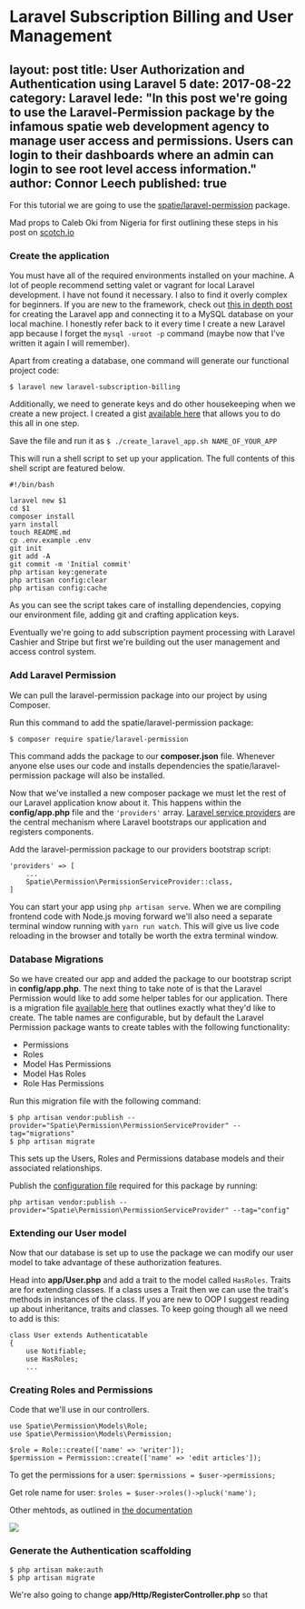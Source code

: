 Laravel Subscription Billing and User Management 
===

layout: post
title: User Authorization and Authentication using Laravel 5
date: 2017-08-22
category: Laravel
lede: "In this post we're going to use the Laravel-Permission package by the infamous spatie web development agency to manage user access and permissions. Users can login to their dashboards where an admin can login to see root level access information."
author: Connor Leech
published: true
---

For this tutorial we are going to use the [spatie/laravel-permission](https://github.com/spatie/laravel-permission) package. 

Mad props to Caleb Oki from Nigeria for first outlining these steps in his post on [scotch.io](https://scotch.io/tutorials/user-authorization-in-laravel-54-with-spatie-laravel-permission)

### Create the application 

You must have all of the required environments installed on your machine. A lot of people recommend setting valet or vagrant for local Laravel development. I have not found it necessary. I also to find it overly complex for beginners. If you are new to the framework, check out [this in depth post](http://connorleech.info/blog/Build-an-online-forum-with-Laravel%E2%80%8A-Initial-Setup-and-Seeding-Part-1/) for creating the Laravel app and connecting it to a MySQL database on your local machine. I honestly refer back to it every time I create a new Laravel app because I forget the `mysql -uroot -p` command (maybe now that I've written it again I will remember).

Apart from creating a database, one command will generate our functional project code:

```
$ laravel new laravel-subscription-billing
```

Additionally, we need to generate keys and do other housekeeping when we create a new project. I created a gist [available here](https://gist.github.com/connor11528/fcfbdb63bc9633a54f40f0a66e3d3f2e) that allows you to do this all in one step.

Save the file and run it as `$ ./create_laravel_app.sh NAME_OF_YOUR_APP`

This will run a shell script to set up your application. The full contents of this shell script are featured below.

```
#!/bin/bash

laravel new $1
cd $1
composer install
yarn install 
touch README.md   
cp .env.example .env
git init
git add -A
git commit -m 'Initial commit'
php artisan key:generate
php artisan config:clear  
php artisan config:cache 
```

As you can see the script takes care of installing dependencies, copying our environment file, adding git and crafting application keys.

Eventually we're going to add subscription payment processing with Laravel Cashier and Stripe but first we're building out the user management and access control system.

### Add Laravel Permission

We can pull the laravel-permission package into our project by using Composer. 

Run this command to add the spatie/laravel-permission package:

```
$ composer require spatie/laravel-permission
```

This command adds the package to our **composer.json** file. Whenever anyone else uses our code and installs dependencies the spatie/laravel-permission package will also be installed.

Now that we've installed a new composer package we must let the rest of our Laravel application know about it. This happens within the **config/app.php** file and the `'providers'` array. [Laravel service providers](https://laravel.com/docs/5.4/providers) are the central mechanism where Laravel bootstraps our application and registers components. 

Add the laravel-permission package to our providers bootstrap script:

```
'providers' => [
    ...
    Spatie\Permission\PermissionServiceProvider::class,
]
```

You can start your app using `php artisan serve`. When we are compiling frontend code with Node.js moving forward we'll also need a separate terminal window running with `yarn run watch`. This will give us live code reloading in the browser and totally be worth the extra terminal window.

### Database Migrations

So we have created our app and added the package to our bootstrap script in **config/app.php**. The next thing to take note of is that the Laravel Permission would like to add some helper tables for our application. There is a migration file [available here](https://github.com/spatie/laravel-permission/blob/master/database/migrations/create_permission_tables.php.stub) that outlines exactly what they'd like to create. The table names are configurable, but by default the Laravel Permission package wants to create tables with the following functionality:

- Permissions
- Roles
- Model Has Permissions
- Model Has Roles
- Role Has Permissions 

Run this migration file with the following command:

```
$ php artisan vendor:publish --provider="Spatie\Permission\PermissionServiceProvider" --tag="migrations"
$ php artisan migrate
```

This sets up the Users, Roles and Permissions database models and their associated relationships.

Publish the [configuration file](https://github.com/spatie/laravel-permission/blob/master/config/permission.php) required for this package by running:

```
php artisan vendor:publish --provider="Spatie\Permission\PermissionServiceProvider" --tag="config"
```

### Extending our User model 

Now that our database is set up to use the package we can modify our user model to take advantage of these authorization features.

Head into **app/User.php** and add a trait to the model called `HasRoles`. Traits are for extending classes. If a class uses a Trait then we can use the trait's methods in instances of the class. If you are new to OOP I suggest reading up about inheritance, traits and classes. To keep going though all we need to add is this:

```
class User extends Authenticatable
{
    use Notifiable;
    use HasRoles;
    ...
```

### Creating Roles and Permissions 

Code that we'll use in our controllers.
```
use Spatie\Permission\Models\Role;
use Spatie\Permission\Models\Permission;

$role = Role::create(['name' => 'writer']);
$permission = Permission::create(['name' => 'edit articles']);
```

To get the permissions for a user: `$permissions = $user->permissions;`

Get role name for user: `$roles = $user->roles()->pluck('name');`

Other mehtods, as outlined in [the documentation](https://github.com/spatie/laravel-permission/blob/master/README.md)

![](http://i.imgur.com/V1GS8wS.png)

### Generate the Authentication scaffolding

```
$ php artisan make:auth 
$ php artisan migrate
```

We're also going to change **app/Http/RegisterController.php** so that 



